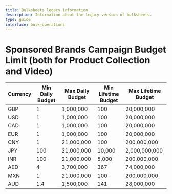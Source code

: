 ```yaml
---
title: Bulksheets legacy information
description: Information about the legacy version of bulksheets.
type: guide
interface: bulk-operations
---
```


# Sponsored Brands Campaign Budget Limit (both for Product Collection and Video)

| Currency | Min Daily Budget | Max Daily Budget | Min Lifetime Budget | Max Lifetime Budget |
|----------|------------------|------------------|---------------------|---------------------|
| GBP      | 1                | 1,000,000        | 100                 | 20,000,000          |
| USD      | 1                | 1,000,000        | 100                 | 20,000,000          |
| CAD      | 1                | 1,000,000        | 100                 | 20,000,000          |
| EUR      | 1                | 1,000,000        | 100                 | 20,000,000          |
| CNY      | 1                | 21,000,000       | 100                 | 200,000,000         |
| JPY      | 100              | 21,000,000       | 10,000              | 2,000,000,000       |
| INR      | 100              | 21,000,000       | 5,000               | 200,000,000         |
| AED      | 4                | 3,700,000        | 367                 | 74,000,000          |
| MXN      | 1                | 21,000,000       | 100                 | 200,000,000         |
| AUD      | 1.4              | 1,500,000        | 141                 | 28,000,000          |